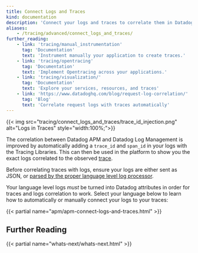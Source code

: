 ```yaml
---
title: Connect Logs and Traces
kind: documentation
description: 'Connect your logs and traces to correlate them in Datadog.'
aliases:
    - /tracing/advanced/connect_logs_and_traces/
further_reading:
    - link: 'tracing/manual_instrumentation'
      tag: 'Documentation'
      text: 'Instrument manually your application to create traces.'
    - link: 'tracing/opentracing'
      tag: 'Documentation'
      text: 'Implement Opentracing across your applications.'
    - link: 'tracing/visualization/'
      tag: 'Documentation'
      text: 'Explore your services, resources, and traces'
    - link: 'https://www.datadoghq.com/blog/request-log-correlation/'
      tag: 'Blog'
      text: 'Correlate request logs with traces automatically'
---
```


{{< img src="tracing/connect_logs_and_traces/trace_id_injection.png" alt="Logs in Traces"  style="width:100%;">}}

The correlation between Datadog APM and Datadog Log Management is improved by automatically adding a `trace_id` and `span_id` in your logs with the Tracing Libraries. This can then be used in the platform to show you the exact logs correlated to the observed [trace][1].

Before correlating traces with logs, ensure your logs are either sent as JSON, or [parsed by the proper language level log processor][2].

Your language level logs _must_ be turned into Datadog attributes in order for traces and logs correlation to work. Select your language below to learn how to automatically or manually connect your logs to your traces:

{{< partial name="apm/apm-connect-logs-and-traces.html" >}}

## Further Reading

{{< partial name="whats-next/whats-next.html" >}}

[1]: /tracing/visualization/#trace
[2]: /agent/logs/#enabling-log-collection-from-integrations
